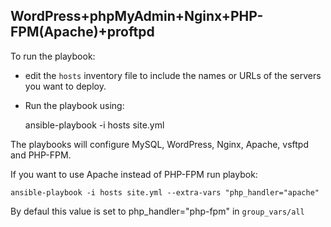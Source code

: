 ## WordPress+phpMyAdmin+Nginx+PHP-FPM(Apache)+proftpd

To run the playbook:
  - edit the `hosts` inventory file to include the names or URLs of the servers
    you want to deploy.

  - Run the playbook using:

    ansible-playbook -i hosts site.yml

The playbooks will configure MySQL, WordPress, Nginx, Apache, vsftpd and PHP-FPM.


If you want to use Apache instead of PHP-FPM run playbok:

    ansible-playbook -i hosts site.yml --extra-vars "php_handler="apache"

By defaul this value is set to php_handler="php-fpm" in `group_vars/all`



